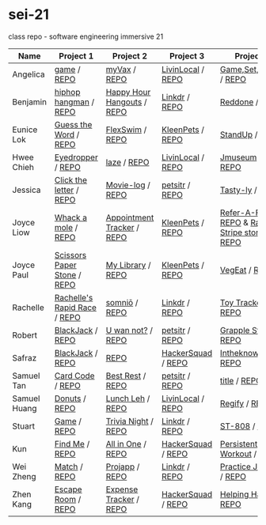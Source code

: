 # sei-21

class repo - software engineering immersive 21

| Name | Project 1 | Project 2 | Project 3 | Project 4 |
| ---- | --------- |---------- | --------- | --------- |
|Angelica|[game](https://angelferreros.github.io/project1-game/) / [REPO](https://github.com/AngelFerreros/project1-game)|[myVax](https://myvax-tracker.herokuapp.com/) / [REPO](https://github.com/AngelFerreros/project-2-myVax)|[LivinLocal]( https://livinlocal.herokuapp.com/) / [REPO](https://github.com/upieez/livin_local)|[Game,Set,Match!](https://dry-meadow-38718.herokuapp.com/) / [REPO](https://github.com/AngelFerreros/capstone)|
|Benjamin|[hiphop hangman](https://benjacoblee.github.io/hiphop-hangman/) / [REPO](https://github.com/benjacoblee/hiphop-hangman)|[Happy Hour Hangouts](https://happy-hour-hangouts.herokuapp.com/) / [REPO](https://github.com/benjacoblee/happy-hour-hangouts/)|[Linkdr](https://linkdr.herokuapp.com/) / [REPO](https://github.com/weizheng1910/linkdr)|[Reddone](https://reddone.herokuapp.com/) / [REPO](https://github.com/benjacoblee/Reddone)|
|Eunice Lok|[Guess the Word](https://prwhoeatsnonstop.github.io/guess-the-word-unit1-project/) / [REPO](https://github.com/prwhoeatsnonstop/guess-the-word-unit1-project)|[FlexSwim](https://flexswim.herokuapp.com/) / [REPO](https://github.com/prwhoeatsnonstop/ga-project2-FlexSwim)|[KleenPets](https://kleenpets.herokuapp.com/) / [REPO](https://github.com/joycemap/kleenPets)|[StandUp](https://standup-project4.herokuapp.com/) / [REPO](https://github.com/prwhoeatsnonstop/standup_project4)|
|Hwee Chieh|[Eyedropper](https://hweechieh.github.io/eyedropper/) / [REPO](https://github.com/hweechieh/eyedropper.git)|[laze](https://morning-river-60847.herokuapp.com/) / [REPO](https://github.com/hweechieh/laze)|[LivinLocal]( https://livinlocal.herokuapp.com/) / [REPO](https://github.com/upieez/livin_local)|[Jmuseum](https://jmuseum.herokuapp.com/) / [REPO](https://github.com/hweechieh/jmuseum.git)|
|Jessica|[Click the letter](https://jesst8.github.io/click_the_letters/) / [REPO](https://github.com/JessT8/click_the_letters)|[Movie-log](https://aqueous-waters-75512.herokuapp.com/movies/upcoming/1) / [REPO](https://github.com/JessT8/movie-log)|[petsitr](https://petsitr.herokuapp.com/) / [REPO](https://github.com/JessT8/petsitr)|[Tasty-ly](https://tasty-ly.herokuapp.com/) / [REPO](https://github.com/JessT8/tasty.ly)|
|Joyce Liow|[Whack a mole](http://www.joyceliow.com/Project_1/mole.html) / [REPO](https://github.com/joycemap/Project-Whack)|[Appointment Tracker](https://pacific-shore-10633.herokuapp.com/) / [REPO](https://github.com/joycemap/Appt-Tracker)|[KleenPets](https://kleenpets.herokuapp.com/) / [REPO](https://github.com/joycemap/kleenPets)|[Refer-A-Friend](https://referfriends.herokuapp.com/) / [REPO](https://github.com/joycemap/invite) & [Rails and Stripe store](https://tpshop.herokuapp.com/) / [REPO](https://github.com/joycemap/rails_shop)|
|Joyce Paul|[Scissors Paper Stone](https://joyce-paul.github.io/Project_1-Game/) / [REPO](https://github.com/joyce-paul/Project_1-Game)|[My Library](https://mylibrary-ga-app.herokuapp.com/) / [REPO](https://github.com/joyce-paul/SEI-Project-2)|[KleenPets](https://kleenpets.herokuapp.com/) / [REPO](https://github.com/joycemap/kleenPets)|[VegEat](https://vegeat.herokuapp.com) / [REPO](https://github.com/joyce-paul/projectvegeat)|
|Rachelle|[Rachelle's Rapid Race](https://rachellesg.github.io/rachelles-rapid-race/) / [REPO](https://github.com/rachellesg/rachelles-rapid-race)|[somniō](http://rachelles-somnio.herokuapp.com/) / [REPO](https://github.com/rachellesg/somnio)|[Linkdr](https://linkdr.herokuapp.com/) / [REPO](https://github.com/weizheng1910/linkdr)|[Toy Tracker](http://toytracker.herokuapp.com/) / [REPO](https://github.com/rachellesg/toytracker)|
|Robert|[BlackJack](https://dazzling-blackjack.netlify.com/) / [REPO](https://github.com/Flashrob/Blackjack)|[U wan not?](https://u-wan-not.herokuapp.com/) / [REPO](https://github.com/Flashrob/u-wan-not)|[petsitr](https://petsitr.herokuapp.com/) / [REPO](https://github.com/JessT8/petsitr)|[Grapple Stats](https://grapplestats.herokuapp.com/) / [REPO](https://github.com/Flashrob/grappler-stats)|
|Safraz|[BlackJack](https://safrazhakamali.github.io/BlackJack/) / [REPO](https://github.com/SafrazHakamali/BlackJack)|[REPO](https://github.com/SafrazHakamali/watchlist)|[HackerSquad](https://project-hackersquad.herokuapp.com/) / [REPO](https://github.com/TsaiRenkun/Hackersquad)|[Intheknow](https://in-the-know-sei21.herokuapp.com/) / [REPO](https://github.com/SafrazHakamali/intheknow)|
|Samuel Tan|[Card Code](https://samtanfl.github.io/Card-Code/) / [REPO](https://github.com/SamTanFL/Card-Code)|[Best Rest](https://best-rest.herokuapp.com/) / [REPO](https://github.com/SamTanFL/BestRest)|[petsitr](https://petsitr.herokuapp.com/) / [REPO](https://github.com/JessT8/petsitr)|[title]( link) / [REPO](link)|
|Samuel Huang|[Donuts](https://upieez.github.io/project-1-sei-21) / [REPO](https://github.com/upieez/project-1-sei-21)|[Lunch Leh](https://powerful-badlands-26853.herokuapp.com/) / [REPO](https://github.com/upieez/lunch-leh)|[LivinLocal]( https://livinlocal.herokuapp.com/) / [REPO](https://github.com/upieez/livin_local)|[Regify](https://regify.herokuapp.com/) / [REPO](https://github.com/upieez/regify)|
|Stuart|[Game](https://laustinspayce.github.io/game-project-1/) / [REPO](https://github.com/LaustinSpayce/game-project-1)|[Trivia Night](https://project-2-quiz.herokuapp.com/) / [REPO](https://github.com/LaustinSpayce/quiz-project-2)|[Linkdr](https://linkdr.herokuapp.com/) / [REPO](https://github.com/weizheng1910/linkdr)|[ST-808](https://st808.herokuapp.com/) / [REPO](https://github.com/LaustinSpayce/ST-808-Drum-Machine)|
|Kun|[Find Me](https://tsairenkun.github.io/Project_1/) / [REPO](https://github.com/TsaiRenkun/Project_1)|[All in One](https://all-in-one-project2.herokuapp.com/) / [REPO](https://github.com/TsaiRenkun/project2_AllinOne)|[HackerSquad](https://project-hackersquad.herokuapp.com/) / [REPO](https://github.com/TsaiRenkun/Hackersquad)|[Persistent Workout](https://workoutkeeper.herokuapp.com/) / [REPO](https://github.com/TsaiRenkun/Project4)|
|Wei Zheng|[Match](https://weizheng1910.github.io/project1) / [REPO](https://github.com/weizheng1910/project1)|[Projapp](https://pure-wildwood-44094.herokuapp.com/) / [REPO](https://github.com/weizheng1910/project2)|[Linkdr](https://linkdr.herokuapp.com/) / [REPO](https://github.com/weizheng1910/linkdr)|[Practice Journal](https://practicejournal.herokuapp.com/) / [REPO](https://github.com/weizheng1910/Note)|
|Zhen Kang|[Escape Room](https://lzhenkang.github.io/escape_mini_games_room/) / [REPO](https://github.com/lzhenkang/escape_mini_games_room)|[Expense Tracker](https://young-forest-33013.herokuapp.com/) / [REPO](https://github.com/lzhenkang/expense_tracker)|[HackerSquad](https://project-hackersquad.herokuapp.com/) / [REPO](https://github.com/TsaiRenkun/Hackersquad)|[Helping Hands](https://helping-hands-ga-project-4.herokuapp.com/) / [REPO](https://github.com/lzhenkang/finder)|

